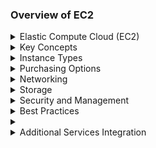 ### Overview of EC2
<details>
<summary>Elastic Compute Cloud (EC2)</summary>
EC2 is a web service that provides resizable compute capacity in the cloud, allowing for easy scalability and flexibility. It enables running applications without the need to invest in hardware upfront and allows scaling capacity up or down as needed.
</details>
<details>
<summary>Key Concepts</summary>
Instances: Virtual servers running applications.

AMI (Amazon Machine Image): A template that includes the software configuration (OS, application server, applications) required to launch an instance.

Instance Types: Various configurations of CPU, memory, storage, and networking capacity.

Regions and Availability Zones: Data centers located in different geographical areas to ensure low latency and high availability.
</details>
<details>
<summary>Instance Types</summary>
General Purpose: Balanced resources for diverse workloads (e.g., T3, M5).
Compute Optimized: High-performance processors for compute-intensive tasks (e.g., C5, C6g).
Memory Optimized: For memory-intensive applications (e.g., R5, X1).
Storage Optimized: High, sequential read/write access to large data sets (e.g., I3, D2).
Accelerated Computing: Using hardware accelerators or co-processors (e.g., P3, G4).
</details>
<details>
<summary>Purchasing Options</summary>
On-Demand Instances: Pay by the second, no long-term commitments, suitable for short-term, unpredictable workloads.
Reserved Instances: Significant discount (up to 75%) for committing to a 1 or 3-year term.
Spot Instances: Up to 90% discount for using unused EC2 capacity, can be interrupted.
Dedicated Hosts: Physical servers dedicated for your use, can help reduce costs by using existing server-bound software licenses.
Savings Plans: Flexible pricing model offering significant savings over On-Demand instances in exchange for a commitment to a consistent amount of usage (measured in $/hour) for a 1 or 3-year term.
</details>
<details>
<summary>Networking</summary>
VPC (Virtual Private Cloud): Isolated network to launch AWS resources.

Security Groups: Virtual firewall to control inbound and outbound traffic to instances.

Elastic IPs: Static IPv4 addresses designed for dynamic cloud computing.
</details>
<details>
<summary>Storage</summary>
EBS (Elastic Block Store): Block-level storage volumes for use with EC2 instances. Types include:
General Purpose SSD (gp2, gp3)
Provisioned IOPS SSD (io1, io2)
Throughput Optimized HDD (st1)
Cold HDD (sc1)
Instance Store: Temporary block-level storage for instances.
EFS (Elastic File System): Scalable file storage for use with EC2 instances.
S3 (Simple Storage Service): Object storage service providing scalability, data availability, security, and performance.
</details>
<details>
<summary>Security and Management</summary>
IAM (Identity and Access Management): Manage access to AWS resources securely.

EC2 Key Pairs: Secure login information for your instances.

EC2 Auto Scaling: Automatically adjusts the number of instances to handle the load.

CloudWatch: Monitoring service for AWS resources and applications.

Elastic Load Balancing (ELB): Distributes incoming application traffic across multiple targets.
</details>
<details>
<summary>Best Practices</summary>
Right-sizing: Choose the correct instance type and size based on workload requirements to optimize performance and cost.
Security: Implement least privilege access, regularly update and patch instances, and use security groups and network ACLs effectively.
Automation: Use Auto Scaling, Elastic Beanstalk, and AWS Lambda for automated 
</details>
<details>
<summary></summary>
Monitoring and Logging: Use CloudWatch for monitoring and AWS CloudTrail for logging API activity.
Cost Management: Use AWS Cost Explorer, Trusted Advisor, and Budget to monitor and optimize costs.
</details>
<details>
<summary>Additional Services Integration</summary>

RDS (Relational Database Service): Managed relational database service integrating with EC2.

Lambda: Serverless compute service that triggers code based on events.

Elastic Beanstalk: PaaS that makes it easy to deploy and manage applications.

EKS (Elastic Kubernetes Service): Managed Kubernetes service running on EC2.
</details>
